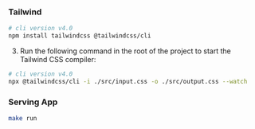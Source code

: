 ### Tailwind
```bash
# cli version v4.0
npm install tailwindcss @tailwindcss/cli
```
3. Run the following command in the root of the project to start the Tailwind CSS compiler:

```bash
# cli version v4.0
npx @tailwindcss/cli -i ./src/input.css -o ./src/output.css --watch
```


### Serving App
```bash
make run
```
